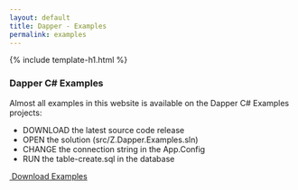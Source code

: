 ```yaml
---
layout: default
title: Dapper - Examples
permalink: examples
---
```


{% include template-h1.html %}

### Dapper C# Examples

Almost all examples in this website is available on the Dapper C# Examples projects:

- DOWNLOAD the latest source code release
- OPEN the solution (src/Z.Dapper.Examples.sln)
- CHANGE the connection string in the App.Config
- RUN the table-create.sql in the database

<a class="btn btn-z btn-lg" href="https://github.com/zzzprojects/dapper-tutorial/releases" target="_blank" role="button" onclick="ga('send', 'event', { eventAction: 'download'});"><i class="fa fa-cloud-download"></i>&nbsp;Download Examples</a>
